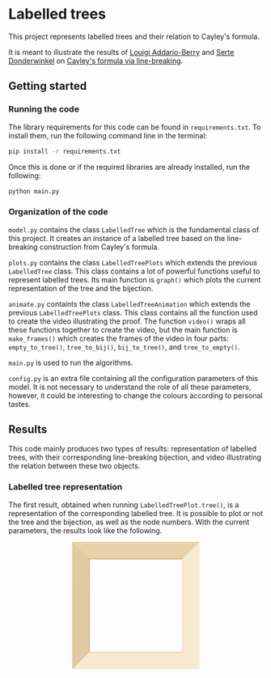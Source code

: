 # Labelled trees

This project represents labelled trees and their relation to Cayley's formula.

It is meant to illustrate the results of [Louigi Addario-Berry](http://problab.ca/louigi/) and [Serte Donderwinkel](https://www.sertedonderwinkel.com/) on [Cayley's formula via line-breaking](https://problab.ca/louigi/notes/ssprob2021.pdf).

## Getting started

### Running the code

The library requirements for this code can be found in `requirements.txt`. To install them, run the following command line in the terminal:
```sh
pip install -r requirements.txt
```
Once this is done or if the required libraries are already installed, run the following:
```sh
python main.py
```

### Organization of the code

`model.py` contains the class `LabelledTree` which is the fundamental class of this project. It creates an instance of a labelled tree based on the line-breaking construction from Cayley's formula.

`plots.py` contains the class `LabelledTreePlots` which extends the previous `LabelledTree` class. This class contains a lot of powerful functions useful to represent labelled trees. Its main function is `graph()` which plots the current representation of the tree and the bijection.

`animate.py` containts the class `LabelledTreeAnimation` which extends the previous `LabelledTreePlots` class. This class contains all the function used to create the video illustrating the proof. The function `video()` wraps all these functions together to create the video, but the main function is `make_frames()` which creates the frames of the video in four parts: `empty_to_tree()`, `tree_to_bij()`, `bij_to_tree()`, and `tree_to_empty()`.

`main.py` is used to run the algorithms.

`config.py` is an extra file containing all the configuration parameters of this model. It is not necessary to understand the role of all these parameters, however, it could be interesting to change the colours according to personal tastes.

## Results

This code mainly produces two types of results: representation of labelled trees, with their corresponding line-breaking bijection, and video illustrating the relation between these two objects.

### Labelled tree representation

The first result, obtained when running `LabelledTreePlot.tree()`, is a representation of the corresponding labelled tree. It is possible to plot or not the tree and the bijection, as well as the node numbers. With the current parameters, the results look like the following.

<p align="center"><img width="50%" src="figures/labelled-tree.gif"/></p>